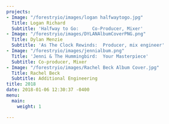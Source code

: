 ```yaml
---
projects:
- Image: "/forestryio/images/logan halfwaytogo.jpg"
  Title: Logan Richard
  Subtitle: 'Halfway to Go:     Co-Producer, Mixer'
- Image: "/forestryio/images/DYLANAlbumCoverPNG.png"
  Title: Dylan Menzie
  Subtitle: 'As The Clock Rewinds:  Producer, mix engineer'
- Image: "/forestryio/images/jennialbum.png"
  Title: 'Jenni & The Hummingbird:  Your Masterpiece'
  Subtitle: Co-producer, Mixer
- Image: "/forestryio/images/Rachel Beck Album Cover.jpg"
  Title: Rachel Beck
  Subtitle: Additional Engineering
title: 2018
date: 2018-01-06 12:30:37 -0400
menu:
  main:
    weight: 1

---
```

